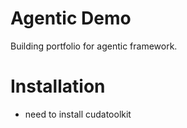 # Agentic Demo
Building portfolio for agentic framework.

# Installation
* need to install cudatoolkit
